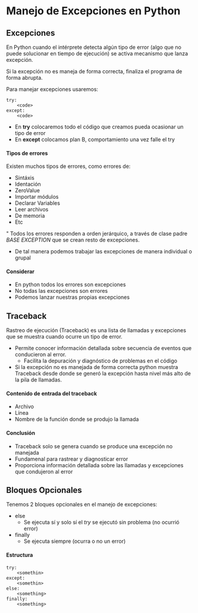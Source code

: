# Manejo de Excepciones en Python

## Excepciones

En Python cuando el intérprete detecta algún tipo de error (algo que no puede solucionar en tiempo de ejecución) se activa mecanismo que lanza excepción.

Si la excepción no es maneja de forma correcta, finaliza el programa de forma abrupta.

Para manejar excepciones usaremos:
```
try:
    <code>
except:
    <code>
```
- En **try** colocaremos todo el código que creamos pueda ocasionar un tipo de error
- En **except** colocamos plan B, comportamiento una vez falle el try

#### Tipos de errores
Existen muchos tipos de errores, como errores de:
- Sintáxis
- Identación
- ZeroValue
- Importar módulos
- Declarar Variables
- Leer archivos
- De memoria
- Etc

" Todos los errores responden a orden jerárquico, a través de clase padre _BASE EXCEPTION_ que se crean resto de excepciones.
- De tal manera podemos trabajar las excepciones de manera individual o grupal
#### Considerar
- En python todos los errores son excepciones
- No todas las excepciones son errores
- Podemos lanzar nuestras propias excepciones

## Traceback
Rastreo de ejecución (Traceback) es una lista de llamadas y excepciones que se muestra cuando ocurre un tipo de error.
- Permite conocer información detallada sobre secuencia de eventos que conducieron al error. 
  - Facilita la depuración y diagnóstico de problemas en el código
- Si la excepción no es manejada de forma correcta python muestra Traceback desde donde se generó la excepción hasta nivel más alto de la pila de llamadas.
#### Contenido de entrada del traceback
- Archivo
- Línea
- Nombre de la función donde se produjo la llamada
#### Conclusión
- Traceback solo se genera cuando se produce una excepción no manejada
- Fundamenal para rastrear y diagnosticar error
- Proporciona información detallada sobre las llamadas y excepciones que condujeron al error

## Bloques Opcionales
Tenemos 2 bloques opcionales en el manejo de excepciones:
- else
  - Se ejecuta sí y solo sí el _try_ se ejecutó sin problema (no ocurrió error)
- finally
   - Se ejecuta siempre (ocurra o no un error)
#### Estructura
```
try:
    <somethin>
except:
    <somethin>
else:
    <something>
finally:
    <something>
```
